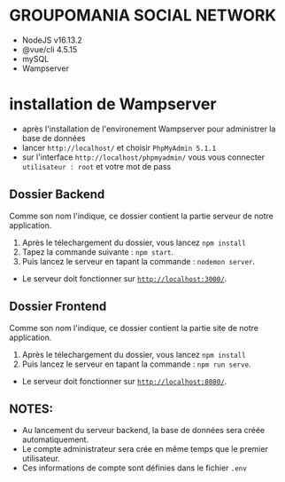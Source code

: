 # GROUPOMANIA SOCIAL NETWORK
- NodeJS v16.13.2
- @vue/cli 4.5.15
- mySQL
- Wampserver
# installation de Wampserver
- après l'installation de l'environement Wampserver pour administrer la base de données 
- lancer `http://localhost/` et choisir ` PhpMyAdmin 5.1.1 ` 
- sur l'interface `http://localhost/phpmyadmin/` vous vous connecter `utilisateur : root` et votre  mot de pass

## Dossier Backend
Comme son nom l'indique, ce dossier contient la partie serveur de notre application.

1. Après le télechargement du dossier, vous lancez `npm install` 
2. Tapez la commande suivante : `npm start`. 
3. Puis lancez le serveur en tapant la commande : `nodemon server`.

- Le serveur doit fonctionner sur [`http://localhost:3000/`](http://localhost:3000/).

## Dossier Frontend
Comme son nom l'indique, ce dossier contient la partie site de notre application.

1. Après le télechargement du dossier, vous lancez `npm install` 
2. Puis lancez le serveur en tapant la commande : `npm run serve`.

- Le serveur doit fonctionner sur [`http://localhost:8080/`](http://localhost:8080/).

## NOTES:
- Au lancement du serveur backend, la base de données sera créée automatiquement.
- Le compte administrateur sera crée en même temps que le premier utilisateur.
- Ces informations de compte sont définies dans le fichier `.env`